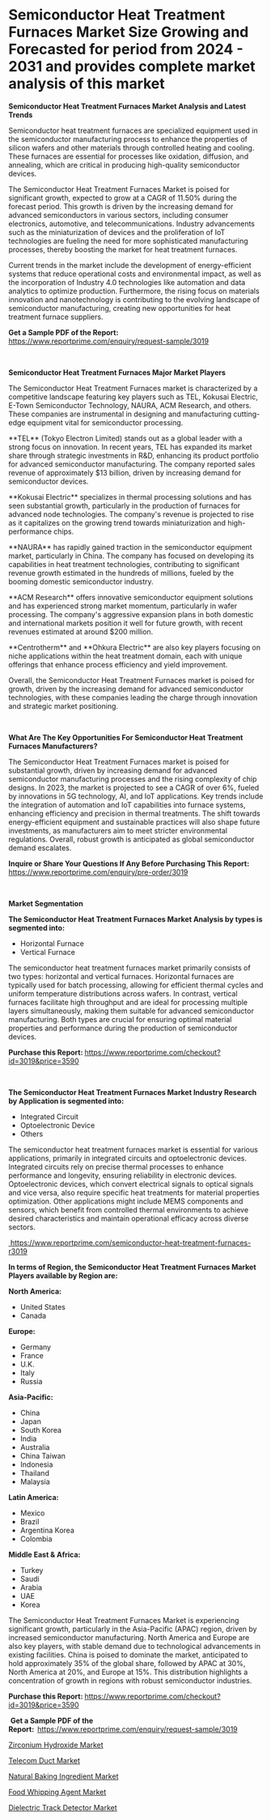 <p><h1>Semiconductor Heat Treatment Furnaces Market Size Growing and Forecasted for period from 2024 - 2031 and provides complete market analysis of this market</h1></p><p><strong>Semiconductor Heat Treatment Furnaces Market Analysis and Latest Trends</strong></p>
<p><p>Semiconductor heat treatment furnaces are specialized equipment used in the semiconductor manufacturing process to enhance the properties of silicon wafers and other materials through controlled heating and cooling. These furnaces are essential for processes like oxidation, diffusion, and annealing, which are critical in producing high-quality semiconductor devices.</p><p>The Semiconductor Heat Treatment Furnaces Market is poised for significant growth, expected to grow at a CAGR of 11.50% during the forecast period. This growth is driven by the increasing demand for advanced semiconductors in various sectors, including consumer electronics, automotive, and telecommunications. Industry advancements such as the miniaturization of devices and the proliferation of IoT technologies are fueling the need for more sophisticated manufacturing processes, thereby boosting the market for heat treatment furnaces.</p><p>Current trends in the market include the development of energy-efficient systems that reduce operational costs and environmental impact, as well as the incorporation of Industry 4.0 technologies like automation and data analytics to optimize production. Furthermore, the rising focus on materials innovation and nanotechnology is contributing to the evolving landscape of semiconductor manufacturing, creating new opportunities for heat treatment furnace suppliers.</p></p>
<p><strong>Get a Sample PDF of the Report:&nbsp;</strong> <a href="https://www.reportprime.com/enquiry/request-sample/3019">https://www.reportprime.com/enquiry/request-sample/3019</a></p>
<p>&nbsp;</p>
<p><strong>Semiconductor Heat Treatment Furnaces Major Market Players</strong></p>
<p><p>The Semiconductor Heat Treatment Furnaces market is characterized by a competitive landscape featuring key players such as TEL, Kokusai Electric, E-Town Semiconductor Technology, NAURA, ACM Research, and others. These companies are instrumental in designing and manufacturing cutting-edge equipment vital for semiconductor processing. </p><p>**TEL** (Tokyo Electron Limited) stands out as a global leader with a strong focus on innovation. In recent years, TEL has expanded its market share through strategic investments in R&D, enhancing its product portfolio for advanced semiconductor manufacturing. The company reported sales revenue of approximately $13 billion, driven by increasing demand for semiconductor devices.</p><p>**Kokusai Electric** specializes in thermal processing solutions and has seen substantial growth, particularly in the production of furnaces for advanced node technologies. The company's revenue is projected to rise as it capitalizes on the growing trend towards miniaturization and high-performance chips.</p><p>**NAURA** has rapidly gained traction in the semiconductor equipment market, particularly in China. The company has focused on developing its capabilities in heat treatment technologies, contributing to significant revenue growth estimated in the hundreds of millions, fueled by the booming domestic semiconductor industry.</p><p>**ACM Research** offers innovative semiconductor equipment solutions and has experienced strong market momentum, particularly in wafer processing. The company's aggressive expansion plans in both domestic and international markets position it well for future growth, with recent revenues estimated at around $200 million.</p><p>**Centrotherm** and **Ohkura Electric** are also key players focusing on niche applications within the heat treatment domain, each with unique offerings that enhance process efficiency and yield improvement.</p><p>Overall, the Semiconductor Heat Treatment Furnaces market is poised for growth, driven by the increasing demand for advanced semiconductor technologies, with these companies leading the charge through innovation and strategic market positioning.</p></p>
<p>&nbsp;</p>
<p><strong>What Are The Key Opportunities For Semiconductor Heat Treatment Furnaces Manufacturers?</strong></p>
<p><p>The Semiconductor Heat Treatment Furnaces market is poised for substantial growth, driven by increasing demand for advanced semiconductor manufacturing processes and the rising complexity of chip designs. In 2023, the market is projected to see a CAGR of over 6%, fueled by innovations in 5G technology, AI, and IoT applications. Key trends include the integration of automation and IoT capabilities into furnace systems, enhancing efficiency and precision in thermal treatments. The shift towards energy-efficient equipment and sustainable practices will also shape future investments, as manufacturers aim to meet stricter environmental regulations. Overall, robust growth is anticipated as global semiconductor demand escalates.</p></p>
<p><strong>Inquire or Share Your Questions If Any Before Purchasing This Report:</strong> <a href="https://www.reportprime.com/enquiry/pre-order/3019">https://www.reportprime.com/enquiry/pre-order/3019</a></p>
<p>&nbsp;</p>
<p><strong>Market Segmentation</strong></p>
<p><strong>The Semiconductor Heat Treatment Furnaces Market Analysis by types is segmented into:</strong></p>
<p><ul><li>Horizontal Furnace</li><li>Vertical Furnace</li></ul></p>
<p><p>The semiconductor heat treatment furnaces market primarily consists of two types: horizontal and vertical furnaces. Horizontal furnaces are typically used for batch processing, allowing for efficient thermal cycles and uniform temperature distributions across wafers. In contrast, vertical furnaces facilitate high throughput and are ideal for processing multiple layers simultaneously, making them suitable for advanced semiconductor manufacturing. Both types are crucial for ensuring optimal material properties and performance during the production of semiconductor devices.</p></p>
<p><strong>Purchase this Report:&nbsp;</strong><a href="https://www.reportprime.com/checkout?id=3019&price=3590">https://www.reportprime.com/checkout?id=3019&price=3590</a></p>
<p>&nbsp;</p>
<p><strong>The Semiconductor Heat Treatment Furnaces Market Industry Research by Application is segmented into:</strong></p>
<p><ul><li>Integrated Circuit</li><li>Optoelectronic Device</li><li>Others</li></ul></p>
<p><p>The semiconductor heat treatment furnaces market is essential for various applications, primarily in integrated circuits and optoelectronic devices. Integrated circuits rely on precise thermal processes to enhance performance and longevity, ensuring reliability in electronic devices. Optoelectronic devices, which convert electrical signals to optical signals and vice versa, also require specific heat treatments for material properties optimization. Other applications might include MEMS components and sensors, which benefit from controlled thermal environments to achieve desired characteristics and maintain operational efficacy across diverse sectors.</p></p>
<p><a href="https://www.reportprime.com/semiconductor-heat-treatment-furnaces-r3019">&nbsp;https://www.reportprime.com/semiconductor-heat-treatment-furnaces-r3019</a></p>
<p><strong>In terms of Region, the Semiconductor Heat Treatment Furnaces Market Players available by Region are:</strong></p>
<p>
    <p> <strong> North America: </strong>
        <ul>
            <li>United States</li>
            <li>Canada</li>
        </ul>
        </p> 
    <p> <strong> Europe: </strong>
        <ul>
            <li>Germany</li>
            <li>France</li>
            <li>U.K.</li>
            <li>Italy</li>
            <li>Russia</li>
        </ul>
        </p> 
    <p> <strong> Asia-Pacific: </strong>
        <ul>
            <li>China</li>
            <li>Japan</li>
            <li>South Korea</li>
            <li>India</li>
            <li>Australia</li>
            <li>China Taiwan</li>
            <li>Indonesia</li>
            <li>Thailand</li>
            <li>Malaysia</li>
        </ul>
        </p> 
    <p> <strong> Latin America: </strong>
        <ul>
            <li>Mexico</li>
            <li>Brazil</li>
            <li>Argentina Korea</li>
            <li>Colombia</li>
        </ul>
        </p> 
    <p> <strong> Middle East & Africa: </strong>
        <ul>
            <li>Turkey</li>
            <li>Saudi</li>
            <li>Arabia</li>
            <li>UAE</li>
            <li>Korea</li>
        </ul>
    </p>
    </p>
<p><p>The Semiconductor Heat Treatment Furnaces Market is experiencing significant growth, particularly in the Asia-Pacific (APAC) region, driven by increased semiconductor manufacturing. North America and Europe are also key players, with stable demand due to technological advancements in existing facilities. China is poised to dominate the market, anticipated to hold approximately 35% of the global share, followed by APAC at 30%, North America at 20%, and Europe at 15%. This distribution highlights a concentration of growth in regions with robust semiconductor industries.</p></p>
<p><strong>Purchase this Report: </strong><a href="https://www.reportprime.com/checkout?id=3019&price=3590">https://www.reportprime.com/checkout?id=3019&price=3590</a></p>
<p>&nbsp;<strong>Get a Sample PDF of the Report:&nbsp;&nbsp;</strong><a href="https://www.reportprime.com/enquiry/request-sample/3019">https://www.reportprime.com/enquiry/request-sample/3019</a></p>
<p><strong></strong></p>
<p><p><a href="https://www.linkedin.com/pulse/zirconium-hydroxide-market-indicators-size-regional-breakdown-player-ttv4c?trackingId=uuspQii4SKGYfLBc6hHw2Q%3D%3D">Zirconium Hydroxide Market</a></p><p><a href="https://www.linkedin.com/pulse/future-innovation-global-telecom-duct-market-growth-opportunities-mfnwc?trackingId=II6RR3LBRx2NaQVDf%2Fi06g%3D%3D">Telecom Duct Market</a></p><p><a href="https://issuu.com/reportprime-2/docs/natural-baking-ingredient-market-si_ac585c840a81d7">Natural Baking Ingredient Market</a></p><p><a href="https://issuu.com/reportprime-2/docs/food-whipping-agent-market-size-203_9ff30229be8c8a">Food Whipping Agent Market</a></p><p><a href="https://github.com/prosalinda88/Market-Research-Report-List-6/blob/main/dielectric-track-detector-market.md">Dielectric Track Detector Market</a></p></p>